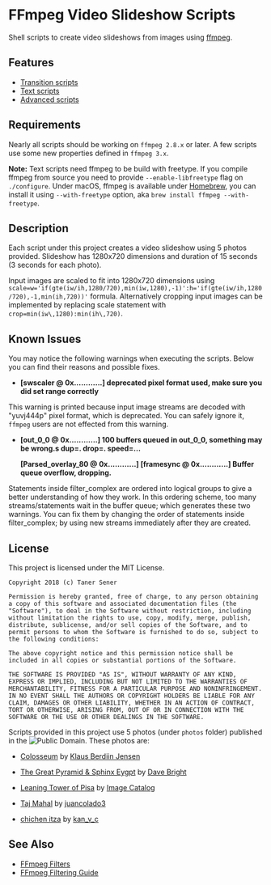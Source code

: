 # FFmpeg Video Slideshow Scripts

Shell scripts to create video slideshows from images using [ffmpeg](https://www.ffmpeg.org/).


## Features
- [Transition scripts](transition_scripts/README.md) 
- [Text scripts](text_scripts/README.md)
- [Advanced scripts](advanced_scripts/README.md)


## Requirements

Nearly all scripts should be working on `ffmpeg 2.8.x` or later. A few scripts use some new properties defined in `ffmpeg 3.x`.

**Note:** Text scripts need ffmpeg to be build with freetype. If you compile ffmpeg from source you need to provide `--enable-libfreetype` flag on `./configure`. Under macOS, ffmpeg is available under [Homebrew](https://brew.sh/), you can install it using `--with-freetype` option, aka `brew install ffmpeg --with-freetype`.


## Description

Each script under this project creates a video slideshow using 5 photos provided. Slideshow has 1280x720 dimensions and duration of 15 seconds (3 seconds for each photo).

Input images are scaled to fit into 1280x720 dimensions using `scale=w='if(gte(iw/ih,1280/720),min(iw,1280),-1)':h='if(gte(iw/ih,1280/720),-1,min(ih,720))'` formula. Alternatively cropping input images can be implemented by replacing scale statement with `crop=min(iw\,1280):min(ih\,720)`.


## Known Issues

You may notice the following warnings when executing the scripts. Below you can find their reasons and possible fixes.

- **[swscaler @ 0x............] deprecated pixel format used, make sure you did set range correctly**

This warning is printed because input image streams are decoded with "yuvj444p" pixel format, which is deprecated. You can safely ignore it, `ffmpeg` users are not effected from this warning.

- **[out_0_0 @ 0x............] 100 buffers queued in out_0_0, something may be wrong.s dup=. drop=. speed=...**

  **[Parsed_overlay_80 @ 0x............] [framesync @ 0x............] Buffer queue overflow, dropping.**

Statements inside filter_complex are ordered into logical groups to give a better understanding of how they work. In this ordering scheme, too many streams/statements wait in the buffer queue; which generates these two warnings. You can fix them by changing the order of statements inside filter_complex; by using new streams immediately after they are created.


## License
This project is licensed under the MIT License.
```
Copyright 2018 (c) Taner Sener

Permission is hereby granted, free of charge, to any person obtaining a copy of this software and associated documentation files (the "Software"), to deal in the Software without restriction, including without limitation the rights to use, copy, modify, merge, publish, distribute, sublicense, and/or sell copies of the Software, and to permit persons to whom the Software is furnished to do so, subject to the following conditions:

The above copyright notice and this permission notice shall be included in all copies or substantial portions of the Software.

THE SOFTWARE IS PROVIDED "AS IS", WITHOUT WARRANTY OF ANY KIND, EXPRESS OR IMPLIED, INCLUDING BUT NOT LIMITED TO THE WARRANTIES OF MERCHANTABILITY, FITNESS FOR A PARTICULAR PURPOSE AND NONINFRINGEMENT. IN NO EVENT SHALL THE AUTHORS OR COPYRIGHT HOLDERS BE LIABLE FOR ANY CLAIM, DAMAGES OR OTHER LIABILITY, WHETHER IN AN ACTION OF CONTRACT, TORT OR OTHERWISE, ARISING FROM, OUT OF OR IN CONNECTION WITH THE SOFTWARE OR THE USE OR OTHER DEALINGS IN THE SOFTWARE.
```

Scripts provided in this project use 5 photos (under `photos` folder) published in the ![Public Domain](https://upload.wikimedia.org/wikipedia/commons/thumb/8/84/Public_Domain_Mark_button.svg/88px-Public_Domain_Mark_button.svg.png "Public Domain"). These photos are:

- [Colosseum](https://www.flickr.com/photos/134331036@N08/35674227104/) by [Klaus Berdiin Jensen](https://www.flickr.com/photos/134331036@N08/)

- [The Great Pyramid & Sphinx Eygpt](https://www.flickr.com/photos/130817154@N04/24211972286/) by [Dave Bright](https://www.flickr.com/photos/130817154@N04/)

- [Leaning Tower of Pisa](https://www.flickr.com/photos/image-catalog/19897194376/) by [Image Catalog](https://www.flickr.com/photos/image-catalog/)

- [Taj Mahal](https://www.flickr.com/photos/149013784@N08/32862668233/) by [juancolado3](https://www.flickr.com/photos/149013784@N08/)

- [chichen itza](https://www.flickr.com/photos/kanvc/15398655930/) by [kan_v_c](https://www.flickr.com/photos/kanvc/)


## See Also

- [FFmpeg Filters](https://ffmpeg.org/ffmpeg-filters.html)
- [FFmpeg Filtering Guide](https://trac.ffmpeg.org/wiki/FilteringGuide)